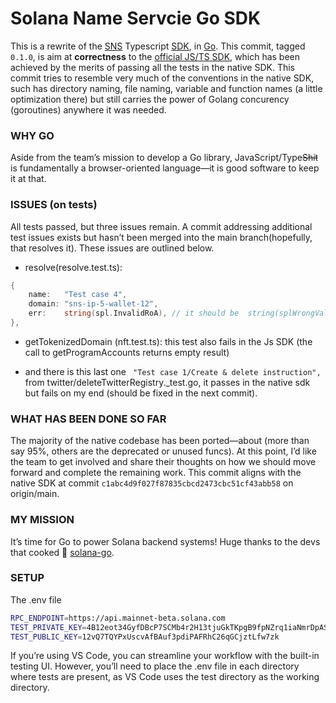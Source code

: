 # Solana Name Servcie Go SDK

This is a rewrite of the [SNS](https://www.sns.id) Typescript [SDK](https://github.com/Bonfida/sns-sdk), in [Go](https://github.com/golang/go). This commit, tagged `0.1.0`, is aim at **correctness** to the [official JS/TS SDK](https://github.com/Bonfida/sns-sdk), which has been achieved by the merits of passing all the tests in the native SDK. This commit tries to resemble very much of the conventions in the native SDK, such has directory naming, file naming, variable and function names (a little optimization there) but still carries the power of Golang concurency (goroutines) anywhere it was needed.

### WHY GO

Aside from the team’s mission to develop a Go library, JavaScript/Type~~Shit~~ is fundamentally a browser-oriented language—it is good software to keep it at that.

### ISSUES (on tests)

All tests passed, but three issues remain. A commit addressing additional test issues exists but hasn’t been merged into the main branch(hopefully, that resolves it). These issues are outlined below.

- resolve(resolve.test.ts):
```go
{
    name:   "Test case 4",
    domain: "sns-ip-5-wallet-12",
    err:    string(spl.InvalidRoA), // it should be  string(splWrongValidation), which is correct if ran outside the jest testing library. The snsGoSDK returns the correct named error.
},
```

- getTokenizedDomain (nft.test.ts): this test also fails in the Js SDK (the call to getProgramAccounts returns empty result)

- and there is this last one ` "Test case 1/Create & delete instruction",` from twitter/deleteTwitterRegistry.\_test.go, it passes in the native sdk but fails on my end (should be fixed in the next commit).

### WHAT HAS BEEN DONE SO FAR

The majority of the native codebase has been ported—about (more than say 95%, others are the deprecated or unused funcs). At this point, I’d like the team to get involved and share their thoughts on how we should move forward and complete the remaining work. This commit aligns with the native SDK at commit `c1abc4d9f027f87835cbcd2473cbc51cf43abb58` on origin/main.

### MY MISSION

It’s time for Go to power Solana backend systems! Huge thanks to the devs that cooked 🍚 [solana-go](github.com/gagliardetto/solana-go").


### SETUP

The .env file
```bash
RPC_ENDPOINT=https://api.mainnet-beta.solana.com
TEST_PRIVATE_KEY=4B12eot34GyfDBcP7SCMb4r2H13tjuGkTKpgB9fpNZrq1iaNmrDpAS9xDDUVzoEiUjZiybFShX5UEhmhGWnFggj6
TEST_PUBLIC_KEY=12vQ7TQYPxUscvAfBAuf3pdiPAFRhC26qGCjztLfw7zk
```
If you’re using VS Code, you can streamline your workflow with the built-in testing UI. However, you’ll need to place the .env file in each directory where tests are present, as VS Code uses the test directory as the working directory.